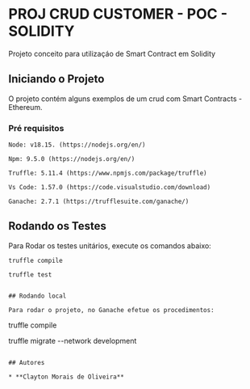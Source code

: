# PROJ CRUD CUSTOMER - POC - SOLIDITY
Projeto conceito para utilizaçáo de Smart Contract em Solidity

## Iniciando o Projeto

O projeto contém alguns exemplos de um crud com Smart Contracts - Ethereum.

### Pré requisitos

```
Node: v18.15. (https://nodejs.org/en/)

Npm: 9.5.0 (https://nodejs.org/en/)

Truffle: 5.11.4 (https://www.npmjs.com/package/truffle)

Vs Code: 1.57.0 (https://code.visualstudio.com/download)

Ganache: 2.7.1 (https://trufflesuite.com/ganache/)

```

## Rodando os Testes

Para Rodar os testes unitários, execute os comandos abaixo:

```
truffle compile

truffle test


## Rodando local

Para rodar o projeto, no Ganache efetue os procedimentos:

```

truffle compile

truffle migrate --network development

```

## Autores

* **Clayton Morais de Oliveira** 
